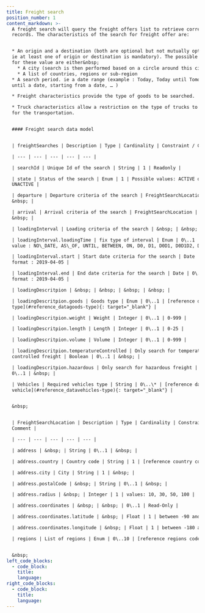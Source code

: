 ```yaml
---
title: Freight search
position_number: 1
content_markdown: >-
  A freight search will query the freight offers list to retrieve corresponding
  records. The characteristics of the search for freight offer are:


  * An origin and a destination (both are optional but not mutually optional –
  ie at least one of origin or destination is mandatory). The possible choice
  for these value are either&nbsp;
    * A city (search is then performed based on a circle around this city)
    * A list of countries, regions or sub-region
  * A search period. ie a date range (example : Today, Today until Tomorrow,
  until a date, starting from a date, … )

  * Freight characteristics provide the type of goods to be searched.

  * Truck characteristics allow a restriction on the type of trucks to be used
  for the transportation.


  #### Freight search data model


  | freightSearches | Description | Type | Cardinality | Constraint / Comment |

  | --- | --- | --- | --- | --- |

  | searchId | Unique Id of the search | String | 1 | Readonly |

  | state | Status of the search | Enum | 1 | Possible values: ACTIVE or
  UNACTIVE |

  | departure | Departure criteria of the search | FreightSearchLocation | 1 |
  &nbsp; |

  | arrival | Arrival criteria of the search | FreightSearchLocation | 1 |
  &nbsp; |

  | loadingInterval | Loading criteria of the search | &nbsp; | &nbsp; | 1 |

  | loadingInterval.loadingTime | fix type of interval | Enum | 0\..1 | Possible
  value : NO\_DATE, AS\_OF, UNTIL, BETWEEN, ON, D0, D1, D0D1, D0D1D2, D1D2 |

  | loadingInterval.start | Start date criteria for the search | Date | 0\..1 |
  format : 2019-04-05 |

  | loadingInterval.end | End date criteria for the search | Date | 0\..1 |
  format : 2019-04-05 |

  | loadingDescritpion | &nbsp; | &nbsp; | &nbsp; | &nbsp; |

  | loadingDescritpion.goods | Goods type | Enum | 0\..1 | [reference data goods
  type](#reference_datagoods-type){: target="_blank"} |

  | loadingDescritpion.weight | Weight | Integer | 0\..1 | 0-999 |

  | loadingDescritpion.length | Length | Integer | 0\..1 | 0-25 |

  | loadingDescritpion.volume | Volume | Integer | 0\..1 | 0-999 |

  | loadingDescritpion.temperatureControlled | Only search for temperature
  controlled freight | Boolean | 0\..1 | &nbsp; |

  | loadingDescritpion.hazardous | Only search for hazardous freight | Boolean |
  0\..1 | &nbsp; |

  | Vehicles | Required vehicles type | String | 0\..\* | [reference data
  vehicle](#reference_datavehicles-type){: target="_blank"} |


  &nbsp;


  | FreightSearchLocation | Description | Type | Cardinality | Constraint /
  Comment |

  | --- | --- | --- | --- | --- |

  | address | &nbsp; | String | 0\..1 | &nbsp; |

  | address.country | Country code | String | 1 | [reference country code](#reference_datacountry){: target="_blank"} |

  | address.city | City | String | 1 | &nbsp; |

  | address.postalCode | &nbsp; | String | 0\..1 | &nbsp; |

  | address.radius | &nbsp; | Integer | 1 | values: 10, 30, 50, 100 |

  | address.coordinates | &nbsp; | &nbsp; | 0\..1 | Read-Only |

  | address.coordinates.latitude | &nbsp; | Float | 1 | between -90 and +90 |

  | address.coordinates.longitude | &nbsp; | Float | 1 | between -180 and 180 |

  | regions | List of regions | Enum | 0\..10 | [reference regions code](#reference_datateleroute-regions){: target="_blank"} |


  &nbsp;
left_code_blocks:
  - code_block:
    title:
    language:
right_code_blocks:
  - code_block:
    title:
    language:
---
```

